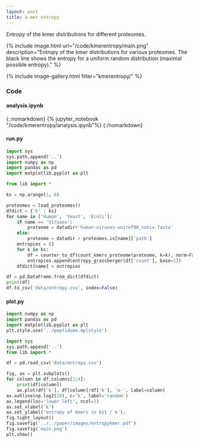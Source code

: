 ```yaml
---
layout: post
title: k-mer entropy
---
```


Entropy of the kmer distributions for different proteomes.

{% include image.html
   url="/code/kmerentropy/main.png"
   description="Entropy of the kmer distributions for various proteomes. The black line shows the entropy for a uniform random distribution (maximal possible entropy)."
%}



{% include image-gallery.html filter="kmerentropy/" %}

### Code 
#### analysis.ipynb


{::nomarkdown}
{% jupyter_notebook "/code/kmerentropy/analysis.ipynb"%}
{:/nomarkdown}
#### run.py

```python
import sys
sys.path.append('..')
import numpy as np
import pandas as pd
import matplotlib.pyplot as plt

from lib import *

ks = np.arange(1, 6)

proteomes = load_proteomes()
dfdict = {'k' : ks}
for name in ['Human', 'Yeast', 'Ecoli']:
    if name == 'Viruses':
        proteome = datadir+'human-viruses-uniref90_nohiv.fasta'
    else:
        proteome = datadir + proteomes.ix[name]['path']
    entropies = []
    for k in ks:
        df = counter_to_df(count_kmers_proteome(proteome, k=k), norm=False)
        entropies.append(entropy_grassberger(df['count'], base=2))
    dfdict[name] = entropies

df = pd.DataFrame.from_dict(dfdict)
print(df)
df.to_csv('data/entropy.csv', index=False)

```
#### plot.py

```python
import numpy as np
import pandas as pd
import matplotlib.pyplot as plt
plt.style.use('../peptidome.mplstyle')

import sys
sys.path.append('..')
from lib import *

df = pd.read_csv('data/entropy.csv')

fig, ax = plt.subplots()
for column in df.columns[1:4]:
    print(df[column])
    ax.plot(df['k'], df[column]/df['k'], 'o-', label=column)
ax.axhline(np.log2(20), c='k', label='random')
ax.legend(loc='lower left', ncol=2)
ax.set_xlabel('k')
ax.set_ylabel('entropy of kmers in bit / k');
fig.tight_layout()
fig.savefig('../../paper/images/entropykmer.pdf')
fig.savefig('main.png')
plt.show()

```
